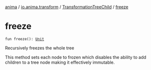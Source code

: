 [anima](../../index.md) / [io.anima.transform](../index.md) / [TransformationTreeChild](index.md) / [freeze](./freeze.md)

# freeze

`fun freeze(): `[`Unit`](https://kotlinlang.org/api/latest/jvm/stdlib/kotlin/-unit/index.html)

Recursively freezes the whole tree

This method sets each node to frozen which disables the ability
to add children to a tree node making it effectively immutable.

